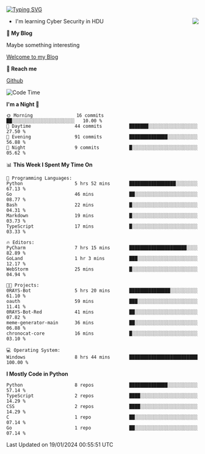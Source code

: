 [![Typing SVG](https://readme-typing-svg.herokuapp.com?font=Fira+Code&pause=1000&random=false&width=450&height=60&lines=Hello+%F0%9F%91%8B%F0%9F%8F%BB;I'm+JBNRZ)](https://git.io/typing-svg)

<a href="#">
  <img align="right" src="https://github-readme-stats.vercel.app/api?username=JBNRZ&show_icons=true&bg_color=15,f2f7fd,E0EAFC" />
</a>

- I'm learning Cyber Security in HDU

 **🌱 My Blog**

Maybe something interesting

[Welcome to my Blog](https://jbnrz.com.cn/)

 **💬 Reach me** 

[Github](https://github.com/JBNRZ)


<!--START_SECTION:waka-->
![Code Time](http://img.shields.io/badge/Code%20Time-272%20hrs%2010%20mins-blue)

**I'm a Night 🦉** 

```text
🌞 Morning                16 commits          ██░░░░░░░░░░░░░░░░░░░░░░░   10.00 % 
🌆 Daytime                44 commits          ███████░░░░░░░░░░░░░░░░░░   27.50 % 
🌃 Evening                91 commits          ██████████████░░░░░░░░░░░   56.88 % 
🌙 Night                  9 commits           █░░░░░░░░░░░░░░░░░░░░░░░░   05.62 % 
```


📊 **This Week I Spent My Time On** 

```text
💬 Programming Languages: 
Python                   5 hrs 52 mins       █████████████████░░░░░░░░   67.13 % 
Go                       46 mins             ██░░░░░░░░░░░░░░░░░░░░░░░   08.77 % 
Bash                     22 mins             █░░░░░░░░░░░░░░░░░░░░░░░░   04.31 % 
Markdown                 19 mins             █░░░░░░░░░░░░░░░░░░░░░░░░   03.73 % 
TypeScript               17 mins             █░░░░░░░░░░░░░░░░░░░░░░░░   03.33 % 

🔥 Editors: 
PyCharm                  7 hrs 15 mins       █████████████████████░░░░   82.89 % 
GoLand                   1 hr 3 mins         ███░░░░░░░░░░░░░░░░░░░░░░   12.17 % 
WebStorm                 25 mins             █░░░░░░░░░░░░░░░░░░░░░░░░   04.94 % 

🐱‍💻 Projects: 
0RAYS-Bot                5 hrs 20 mins       ███████████████░░░░░░░░░░   61.10 % 
oauth                    59 mins             ███░░░░░░░░░░░░░░░░░░░░░░   11.41 % 
0RAYS-Bot-Red            41 mins             ██░░░░░░░░░░░░░░░░░░░░░░░   07.82 % 
meme-generator-main      36 mins             ██░░░░░░░░░░░░░░░░░░░░░░░   06.88 % 
chronocat-core           16 mins             █░░░░░░░░░░░░░░░░░░░░░░░░   03.10 % 

💻 Operating System: 
Windows                  8 hrs 44 mins       █████████████████████████   100.00 % 
```

**I Mostly Code in Python** 

```text
Python                   8 repos             ██████████████░░░░░░░░░░░   57.14 % 
TypeScript               2 repos             ████░░░░░░░░░░░░░░░░░░░░░   14.29 % 
CSS                      2 repos             ████░░░░░░░░░░░░░░░░░░░░░   14.29 % 
C                        1 repo              ██░░░░░░░░░░░░░░░░░░░░░░░   07.14 % 
Go                       1 repo              ██░░░░░░░░░░░░░░░░░░░░░░░   07.14 % 
```




 Last Updated on 19/01/2024 00:55:51 UTC
<!--END_SECTION:waka-->
